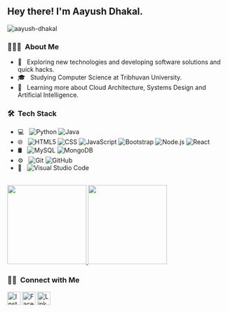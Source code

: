 <!--
### Hi there 👋, I'm Aayush Dhakal.
An aspiring software developer.

<code><img height="20" src="https://raw.githubusercontent.com/github/explore/80688e429a7d4ef2fca1e82350fe8e3517d3494d/topics/javascript/javascript.png"></code>
<code><img height="20" src="https://raw.githubusercontent.com/github/explore/80688e429a7d4ef2fca1e82350fe8e3517d3494d/topics/react/react.png"></code>
<code><img height="20" src="https://raw.githubusercontent.com/github/explore/80688e429a7d4ef2fca1e82350fe8e3517d3494d/topics/nodejs/nodejs.png"></code>
<code><img height="20" src="https://raw.githubusercontent.com/github/explore/80688e429a7d4ef2fca1e82350fe8e3517d3494d/topics/python/python.png"></code>

-->

<h2> Hey there! I'm Aayush Dhakal.</h2>
<p align="left"><img src="https://komarev.com/ghpvc/?username=aayush-dhakal" alt="aayush-dhakal" /></p>

<h3> 👨🏻‍💻 &nbsp;About Me </h3>

- 🤔 &nbsp; Exploring new technologies and developing software solutions and quick hacks.
- 🎓 &nbsp; Studying Computer Science at Tribhuvan University.
- 🌱 &nbsp; Learning more about Cloud Architecture, Systems Design and Artificial Intelligence.

<h3> 🛠 &nbsp;Tech Stack</h3>

- 💻 &nbsp;
  ![Python](https://img.shields.io/badge/-Python-333333?style=flat&logo=python)
  ![Java](https://img.shields.io/badge/-Java-333333?style=flat&logo=Java&logoColor=007396)
- 🌐 &nbsp;
  ![HTML5](https://img.shields.io/badge/-HTML5-333333?style=flat&logo=HTML5)
  ![CSS](https://img.shields.io/badge/-CSS-333333?style=flat&logo=CSS3&logoColor=1572B6)
  ![JavaScript](https://img.shields.io/badge/-JavaScript-333333?style=flat&logo=javascript)
  ![Bootstrap](https://img.shields.io/badge/-Bootstrap-333333?style=flat&logo=bootstrap&logoColor=563D7C)
  ![Node.js](https://img.shields.io/badge/-Node.js-333333?style=flat&logo=node.js)
  ![React](https://img.shields.io/badge/-React-333333?style=flat&logo=react)
- 🛢 &nbsp;
  ![MySQL](https://img.shields.io/badge/-MySQL-333333?style=flat&logo=mysql)
  ![MongoDB](https://img.shields.io/badge/-MongoDB-333333?style=flat&logo=mongodb)
- ⚙️ &nbsp;
  ![Git](https://img.shields.io/badge/-Git-333333?style=flat&logo=git)
  ![GitHub](https://img.shields.io/badge/-GitHub-333333?style=flat&logo=github)
- 🔧 &nbsp;
  ![Visual Studio Code](https://img.shields.io/badge/-Visual%20Studio%20Code-333333?style=flat&logo=visual-studio-code&logoColor=007ACC)

<br/>

<a href="https://github.com/aayush-dhakal">
  <img height="180em" src="https://github-readme-stats.vercel.app/api?username=aayush-dhakal&theme=buefy&show_icons=true" />
  <img height="180em" src="https://github-readme-stats.vercel.app/api/top-langs/?username=aayush-dhakal&theme=buefy&layout=compact" />
</a>

<br/>

<h3> 🤝🏻 &nbsp;Connect with Me </h3>

<p>
<a href="https://www.instagram.com/_aayush_dhakal"><img alt="Instagram" src="https://image.similarpng.com/very-thumbnail/2020/05/Glossy-Instagram-icon-PNG.png" width="30px" height="30px"></a>
<a href="https://www.facebook.com/aayush.dhakal012"><img alt="Facebook" src="https://cdn3.iconfinder.com/data/icons/capsocial-round/500/facebook-512.png" width="30px" height="30px"></a>
<a href="https://www.linkedin.com/in/aayushdhakal/"><img alt="LinkedIn" src="https://c0.klipartz.com/pngpicture/399/30/gratis-png-linkedin-thumbnail.png" width="30px" height="30px"></a>
</p>

